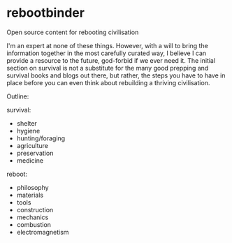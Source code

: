 # rebootbinder
Open source content for rebooting civilisation

I'm an expert at none of these things. However, with a will to bring the information together in the most carefully curated way, I believe I can provide a resource to the future, god-forbid if we ever need it. The initial section on survival is not a substitute for the many good prepping and survival books and blogs out there, but rather, the steps you have to have in place before you can even think about rebuilding a thriving civilisation.

Outline:

survival:
- shelter
- hygiene
- hunting/foraging
- agriculture
- preservation
- medicine

reboot:
- philosophy
- materials
- tools
- construction
- mechanics
- combustion
- electromagnetism
